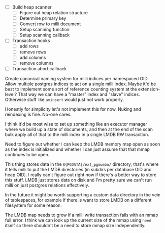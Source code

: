 - [ ] Build heap scanner
    - [ ] Figure out heap relation structure
    - [ ] Determine primary key
    - [ ] Convert row to milli document
    - [ ] Setup scanning function
    - [ ] Setup scanning callback
- [ ] Transaction hooks
    - [ ] add rows
    - [ ] remove rows
    - [ ] add columns
    - [ ] remove columns
- [ ] Transaction abort callback

Create canonical naming system for milli indices per namespaced OID. Allow multiple postgres indices to act on a single milli index. Maybe it'd be best to implement some sort of reference counting system at the extension-level? That way we can have a "master" index and "slave" indices. Otherwise stuff like `aminsert` would just not work properly.

Honestly for simplicity let's not implement this for now. Nuking and reindexing is fine. No-one cares.

I think it'd be most wise to set up something like an executor manager where we build up a state of documents, and then at the end of the scan bulk apply all of that to the milli index in a single LMDB RW transaction.

Need to figure out whether I can keep the LMDB memory map open as soon as the index is initialized and whether I can just assume that that mmap continues to be open.

This thing stores data in the `${PGDATA}/ext_pgmumbo/` directory; that's where it tells milli to put the LMDB directories (in subdirs per database OID and heap OID). I really can't figure out right now if there's a better way to store this stuff. LMDB just stores data on disk and I'm pretty sure we can't run milli on just postgres relations effectively.

In the future it might be worth supporting a custom data directory in the vein of tablespaces, for example if there is want to store LMDB on a different filesystem for some reason.

The LMDB map needs to grow if a milli write transaction fails with an mmap full error. I think we can look up the current size of the mmap using `heed` itself so there shouldn't be a need to store mmap size independently.
